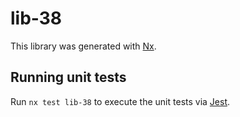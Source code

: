 # lib-38

This library was generated with [Nx](https://nx.dev).

## Running unit tests

Run `nx test lib-38` to execute the unit tests via [Jest](https://jestjs.io).
